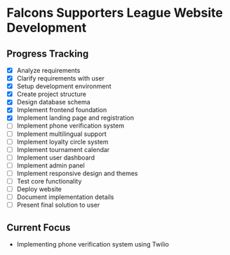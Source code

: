 # Falcons Supporters League Website Development

## Progress Tracking
- [x] Analyze requirements
- [x] Clarify requirements with user
- [x] Setup development environment
- [x] Create project structure
- [x] Design database schema
- [x] Implement frontend foundation
- [x] Implement landing page and registration
- [ ] Implement phone verification system
- [ ] Implement multilingual support
- [ ] Implement loyalty circle system
- [ ] Implement tournament calendar
- [ ] Implement user dashboard
- [ ] Implement admin panel
- [ ] Implement responsive design and themes
- [ ] Test core functionality
- [ ] Deploy website
- [ ] Document implementation details
- [ ] Present final solution to user

## Current Focus
- Implementing phone verification system using Twilio
